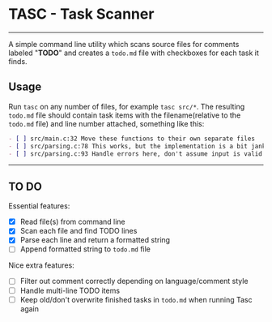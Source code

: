 # TASC - Task Scanner
---
A simple command line utility which scans source files for comments labeled
"**TODO**" and creates a `todo.md` file with checkboxes for each task it finds.

## Usage
Run `tasc` on any number of files, for example `tasc src/*`. The resulting `todo.md`
file should contain task items with the filename(relative to the `todo.md` file) and
line number attached, something like this:
```md
- [ ] src/main.c:32 Move these functions to their own separate files
- [ ] src/parsing.c:78 This works, but the implementation is a bit janky
- [ ] src/parsing.c:93 Handle errors here, don't assume input is valid
```

---

## TO DO
Essential features:
- [x] Read file(s) from command line
- [x] Scan each file and find TODO lines
- [x] Parse each line and return a formatted string
- [ ] Append formatted string to `todo.md` file

Nice extra features:
- [ ] Filter out comment correctly depending on language/comment style
- [ ] Handle multi-line TODO items
- [ ] Keep old/don't overwrite finished tasks in `todo.md` when running Tasc again
